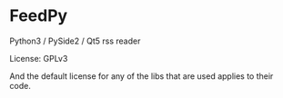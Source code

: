 FeedPy
======

Python3 / PySide2 / Qt5 rss reader

License: GPLv3

And the default license for any of the libs that are used applies to their code.
